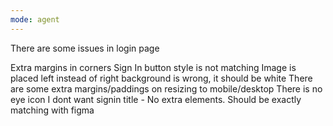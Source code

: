 ```yaml
---
mode: agent
---
```

There are some issues in login page

Extra margins in corners
Sign In button style is not matching
Image is placed left instead of right
background is wrong, it should be white
There are some extra margins/paddings on resizing to mobile/desktop
There is no eye icon
I dont want signin title - No extra elements. Should be exactly matching with figma